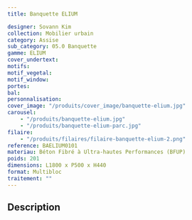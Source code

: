 ```yaml
---
title: Banquette ELIUM

designer: Sovann Kim
collection: Mobilier urbain
category: Assise
sub_category: 05.0 Banquette
gamme: ELIUM
cover_undertext:
motifs:
motif_vegetal:
motif_window:
portes:
bal:
personnalisation:
cover_image: "/produits/cover_image/banquette-elium.jpg"
carousel:
    - "/produits/banquette-elium.jpg"
    - "/produits/banquette-elium-parc.jpg"
filaire:
    - "/produits/filaires/filaire-banquette-elium-2.png"
reference: BAELIUM0101
materiau: Béton Fibré à Ultra-hautes Performances (BFUP)
poids: 201
dimensions: L1800 x P500 x H440
format: Multibloc
traitement: ""
---
```


## Description
